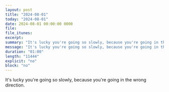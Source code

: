 ```yaml
---
layout: post
title: "2024-08-01"
today: "2024-08-01"
date: 2024-08-01 00:00:00 0000
file:
file_itunes:
excerpt:
summary: "It's lucky you're going so slowly, because you're going in the wrong direction."
message: "It's lucky you're going so slowly, because you're going in the wrong direction."
duration: "01:00"
length: "11444"
explicit: "no"
block: "no"
---
```

It's lucky you're going so slowly, because you're going in the wrong direction.

